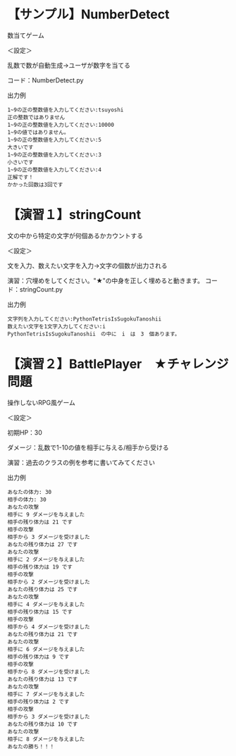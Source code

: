 # 【サンプル】NumberDetect
数当てゲーム

＜設定＞

乱数で数が自動生成→ユーザが数字を当てる

コード：NumberDetect.py

出力例
```
1~9の正の整数値を入力してください:tsuyoshi
正の整数ではありません
1~9の正の整数値を入力してください:10000
1~9の値ではありません。
1~9の正の整数値を入力してください:5
大きいです
1~9の正の整数値を入力してください:3
小さいです
1~9の正の整数値を入力してください:4
正解です！
かかった回数は3回です
```

# 【演習１】stringCount
文の中から特定の文字が何個あるかカウントする

＜設定＞

文を入力、数えたい文字を入力→文字の個数が出力される

演習：穴埋めをしてください。"★"の中身を正しく埋めると動きます。
コード：stringCount.py

出力例
```
文字列を入力してください:PythonTetrisIsSugokuTanoshii
数えたい文字を1文字入力してください:i
PythonTetrisIsSugokuTanoshii　の中に　i　は　3　個あります。
```

# 【演習２】BattlePlayer　★チャレンジ問題
操作しないRPG風ゲーム

＜設定＞

初期HP：30

ダメージ：乱数で1-10の値を相手に与える/相手から受ける



演習：過去のクラスの例を参考に書いてみてください

出力例
```
あなたの体力: 30
相手の体力: 30
あなたの攻撃
相手に 9 ダメージを与えました
相手の残り体力は 21 です
相手の攻撃
相手から 3 ダメージを受けました
あなたの残り体力は 27 です
あなたの攻撃
相手に 2 ダメージを与えました
相手の残り体力は 19 です
相手の攻撃
相手から 2 ダメージを受けました
あなたの残り体力は 25 です
あなたの攻撃
相手に 4 ダメージを与えました
相手の残り体力は 15 です
相手の攻撃
相手から 4 ダメージを受けました
あなたの残り体力は 21 です
あなたの攻撃
相手に 6 ダメージを与えました
相手の残り体力は 9 です
相手の攻撃
相手から 8 ダメージを受けました
あなたの残り体力は 13 です
あなたの攻撃
相手に 7 ダメージを与えました
相手の残り体力は 2 です
相手の攻撃
相手から 3 ダメージを受けました
あなたの残り体力は 10 です
あなたの攻撃
相手に 8 ダメージを与えました
あなたの勝ち！！！
```

